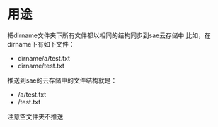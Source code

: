 # 用途
把dirname文件夹下所有文件都以相同的结构同步到sae云存储中
比如，在dirname下有如下文件：
*    dirname/a/test.txt
*    dirname/test.txt

推送到sae的云存储中的文件结构就是：
*    /a/test.txt
*    /test.txt

注意空文件夹不推送
